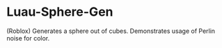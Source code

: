 # Luau-Sphere-Gen
(Roblox) Generates a sphere out of cubes. Demonstrates usage of Perlin noise for color. 
